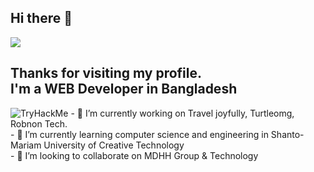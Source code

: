 ## Hi there 👋
<img src="https://media.licdn.com/dms/image/D4D16AQGHKNk7E5lGWA/profile-displaybackgroundimage-shrink_350_1400/0/1720270395134?e=1726099200&v=beta&t=Nm_if-C4d9mhfOzS6A_T4YqNlsRCzl5f6VK9uGiklqA">
<h2>Thanks for visiting my profile.<br> I'm a WEB Developer in Bangladesh </h2>
<img src="https://tryhackme-badges.s3.amazonaws.com/Haisam.png" alt="TryHackMe">
- 🔭 I’m currently working on Travel joyfully, Turtleomg, Robnon Tech.<br>
- 🌱 I’m currently learning computer science and engineering in  Shanto-Mariam University of Creative Technology <br>
- 👯 I’m looking to collaborate on MDHH Group & Technology<br>
<!-- 
- 🤔 I’m looking for help with ...
- 💬 Ask me about ...
- 📫 How to reach me: ...
- 😄 Pronouns: ...
- ⚡ Fun fact: ...
-->


